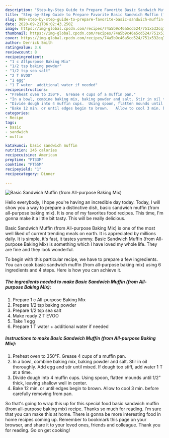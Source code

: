 ```yaml
---
description: "Step-by-Step Guide to Prepare Favorite Basic Sandwich Muffin (from All-purpose Baking Mix)"
title: "Step-by-Step Guide to Prepare Favorite Basic Sandwich Muffin (from All-purpose Baking Mix)"
slug: 909-step-by-step-guide-to-prepare-favorite-basic-sandwich-muffin-from-all-purpose-baking-mix
date: 2020-09-21T06:02:43.250Z
image: https://img-global.cpcdn.com/recipes/74a5b9c46a5cd524/751x532cq70/basic-sandwich-muffin-from-all-purpose-baking-mix-recipe-main-photo.jpg
thumbnail: https://img-global.cpcdn.com/recipes/74a5b9c46a5cd524/751x532cq70/basic-sandwich-muffin-from-all-purpose-baking-mix-recipe-main-photo.jpg
cover: https://img-global.cpcdn.com/recipes/74a5b9c46a5cd524/751x532cq70/basic-sandwich-muffin-from-all-purpose-baking-mix-recipe-main-photo.jpg
author: Derrick Smith
ratingvalue: 3.6
reviewcount: 8
recipeingredient:
- "1 c Allpurpose Baking Mix"
- "1/2 tsp baking powder"
- "1/2 tsp sea salt"
- "2 T EVOO"
- "1 egg"
- "1 T water  additional water if needed"
recipeinstructions:
- "Preheat oven to 350°F.  Grease 4 cups of a muffin pan."
- "In a bowl, combine baking mix, baking powder and salt. Stir in oil thoroughly. Add egg and stir until mixed.  If dough too stiff, add water 1 T at a time."
- "Divide dough into 4 muffin cups.  Using spoon, flatten mounds until 1/2&#34; thick, leaving shallow well in center."
- "Bake 12 min. or until edges begin to brown.   Allow to cool 3 min. before carefully removing from pan."
categories:
- Recipe
tags:
- basic
- sandwich
- muffin

katakunci: basic sandwich muffin 
nutrition: 245 calories
recipecuisine: American
preptime: "PT33M"
cooktime: "PT55M"
recipeyield: "1"
recipecategory: Dinner

---
```



![Basic Sandwich Muffin (from All-purpose Baking Mix)](https://img-global.cpcdn.com/recipes/74a5b9c46a5cd524/751x532cq70/basic-sandwich-muffin-from-all-purpose-baking-mix-recipe-main-photo.jpg)

Hello everybody, I hope you're having an incredible day today. Today, I will show you a way to prepare a distinctive dish, basic sandwich muffin (from all-purpose baking mix). It is one of my favorites food recipes. This time, I'm gonna make it a little bit tasty. This will be really delicious.



Basic Sandwich Muffin (from All-purpose Baking Mix) is one of the most well liked of current trending meals on earth. It is appreciated by millions daily. It is simple, it's fast, it tastes yummy. Basic Sandwich Muffin (from All-purpose Baking Mix) is something which I have loved my whole life. They are fine and they look wonderful.


To begin with this particular recipe, we have to prepare a few ingredients. You can cook basic sandwich muffin (from all-purpose baking mix) using 6 ingredients and 4 steps. Here is how you can achieve it.

<!--inarticleads1-->

##### The ingredients needed to make Basic Sandwich Muffin (from All-purpose Baking Mix):

1. Prepare 1 c All-purpose Baking Mix
1. Prepare 1/2 tsp baking powder
1. Prepare 1/2 tsp sea salt
1. Make ready 2 T EVOO
1. Take 1 egg
1. Prepare 1 T water + additional water if needed




<!--inarticleads2-->

##### Instructions to make Basic Sandwich Muffin (from All-purpose Baking Mix):

1. Preheat oven to 350°F.  Grease 4 cups of a muffin pan.
1. In a bowl, combine baking mix, baking powder and salt. Stir in oil thoroughly. Add egg and stir until mixed.  If dough too stiff, add water 1 T at a time.
1. Divide dough into 4 muffin cups.  Using spoon, flatten mounds until 1/2&#34; thick, leaving shallow well in center.
1. Bake 12 min. or until edges begin to brown.   Allow to cool 3 min. before carefully removing from pan.




So that's going to wrap this up for this special food basic sandwich muffin (from all-purpose baking mix) recipe. Thanks so much for reading. I'm sure that you can make this at home. There is gonna be more interesting food in home recipes coming up. Remember to bookmark this page on your browser, and share it to your loved ones, friends and colleague. Thank you for reading. Go on get cooking!
